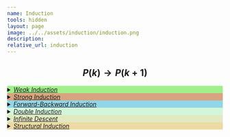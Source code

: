 ```yaml
---
name: Induction 
tools: hidden
layout: page
image: ../../assets/induction/induction.png
description:
relative_url: induction
---
```


## $$P(k)\rightarrow P(k+1)$$
<details closed style='background-color:#A1EF8B'><summary markdown="span" class="notriangle"><a href="{{ site.baseurl }}{% link _math/weak-induction.md %}"><em>Weak Induction</em></a></summary>
/*
<details open><summary markdown="span" class="notriangle"></summary>
<a href="{{ site.baseurl }}{% link _math/weak-induction.md %}"><img src="../../assets/induction/weak-induction.svg"></a>
</details>
*/
</details>
<details closed style='background-color:#D8A47F'><summary markdown="span" class="notriangle"><a href="../../assets/induction/strong-induction.pdf"><em>Strong Induction</em></a></summary>
/*
<details open><summary markdown="span" class="notriangle"></summary>
<a href="../../assets/induction/strong-induction.pdf"><img src="../../assets/induction/strong-induction.svg"></a>
</details>
*/
</details>
<details closed style='background-color:#92D5E6'><summary markdown="span" class="notriangle"><a href="../../assets/induction/forward-backward-induction.pdf"><em>Forward-Backward Induction</em></a></summary>
/*
<details open><summary markdown="span" class="notriangle"></summary>
<a href="../../assets/induction/forward-backward-induction.pdf"><img src="../../assets/induction/forward-backward-induction.svg"></a>
</details>
*/
</details>
<details closed style='background-color:#D3F6DB'><summary markdown="span" class="notriangle"><a href="../../assets/induction/double-induction.pdf"><em>Double Induction</em></a></summary>
/*
<details open><summary markdown="span" class="notriangle"></summary>
<a href="../../assets/induction/double-induction.pdf"><img src="../../assets/induction/double-induction.svg"></a>
</details>
*/
</details>
<details closed style='background-color:#e2e8c0'><summary markdown="span" class="notriangle"><a href="../../assets/induction/infinite-descent.pdf"><em>Infinite Descent</em></a></summary>
/*
<details open><summary markdown="span" class="notriangle"></summary>
<a href="../../assets/induction/infinite-descent.pdf"><img src="../../assets/induction/infinite-descent.svg"></a>
</details>
*/
</details>
<details closed style='background-color:#edd9a3'><summary markdown="span" class="notriangle"><a href="../../assets/induction/structural-induction.pdf"><em>Structural Induction</em></a></summary>
/*
<details open><summary markdown="span" class="notriangle"></summary>
<a href="../../assets/induction/structural-induction.pdf"><img src="../../assets/induction/structural-induction.svg"></a>
</details>
*/
</details>
<br>
